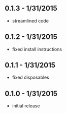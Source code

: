 ## 0.1.3 - 1/31/2015
- streamlined code

## 0.1.2 - 1/31/2015
- fixed install instructions

## 0.1.1 - 1/31/2015
- fixed disposables

## 0.1.0 - 1/31/2015
- initial release

